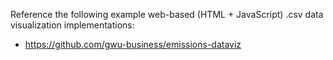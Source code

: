 
Reference the following example web-based (HTML + JavaScript) .csv data visualization implementations:

 + https://github.com/gwu-business/emissions-dataviz
